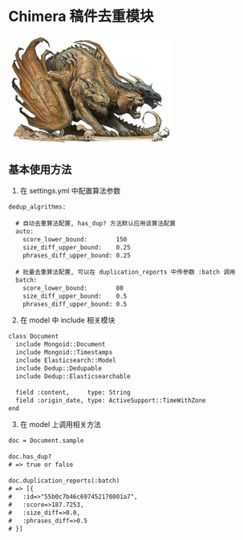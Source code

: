 # Chimera 稿件去重模块
![logo](https://raw.githubusercontent.com/TapasTech/chimera/master/chimera.jpg)


## 基本使用方法

1. 在 settings.yml 中配置算法参数

  ```
  dedup_algrithms:  

    # 自动去重算法配置, has_dup? 方法默认应用该算法配置
    auto:
      score_lower_bound:        150
      size_diff_upper_bound:    0.25
      phrases_diff_upper_bound: 0.25

    # 批量去重算法配置, 可以在 duplication_reports 中传参数 :batch 调用
    batch:
      score_lower_bound:        80
      size_diff_upper_bound:    0.5
      phrases_diff_upper_bound: 0.5
  ```

2. 在 model 中 include 相关模块

  ```
  class Document
    include Mongoid::Document
    include Mongoid::Timestamps
    include Elasticsearch::Model
    include Dedup::Dedupable
    include Dedup::Elasticsearchable

    field :content,     type: String
    field :origin_date, type: ActiveSupport::TimeWithZone
  end
  ```

3. 在 model 上调用相关方法

  ```
  doc = Document.sample

  doc.has_dup?
  # => true or false

  doc.duplication_reports(:batch)
  # => [{
  #   :id=>"55b0c7b46c697452170001a7",
  #   :score=>187.7253,
  #   :size_diff=>0.0,
  #   :phrases_diff=>0.5
  # }]
  ```

